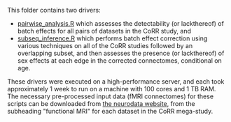This folder contains two drivers:
- [pairwise_analysis.R](https://github.com/neurodata/causal_batch/tree/main/docs/batch_effects_paper/data_analysis_scripts/pairwise_analysis.R) which assesses the detectability (or lackthereof) of batch effects for all pairs of datasets in the CoRR study, and
- [subseq_inference.R](https://github.com/neurodata/causal_batch/tree/main/docs/batch_effects_paper/data_analysis_scripts/subseq_inference.R) which performs batch effect correction using various techniques on all of the CoRR studies followed by an overlapping subset, and then assesses the presence (or lackthereof) of sex effects at each edge in the corrected connectomes, conditional on age.


These drivers were executed on a high-performance server, and each took approximately 1 week to run on a machine with 100 cores and 1 TB RAM. The necessary pre-processed input data (fMRI connectomes) for these scripts can be downloaded from [the neurodata website](https://neurodata.io/mri/), from the subheading "functional MRI" for each dataset in the CoRR mega-study.

